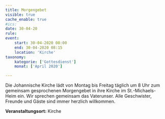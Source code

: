 ```yaml
---
title: Morgengebet
visible: true
cache_enable: true
#ics: 
date: 30-04-20
rule: 
event:
	start: 30-04-2020 08:00
	end: 30-04-2020 08:15
	location: 'Kirche'
taxonomy:
	kategorie: ['Gottesdienst']
	monat: ['April 2020']

---
```

Die Johannische Kirche lädt von Montag bis Freitag täglich um 8 Uhr zum gemeinsam gesprochenen Morgengebet in ihre Kirche im St.-Michaels-Heim ein. Wir sprechen gemeinsam das Vaterunser. Alle Geschwister, Freunde und Gäste sind immer herzlich willkommen.



**Veranstaltungsort:** Kirche

